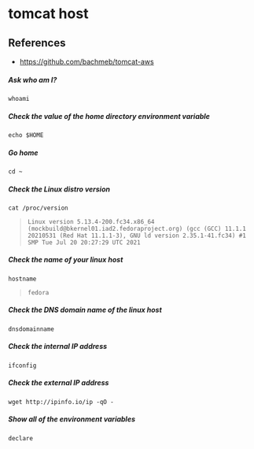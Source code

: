 # tomcat host
## References
* https://github.com/bachmeb/tomcat-aws


##### Ask who am I?
```
whoami
```    
##### Check the value of the home directory environment variable
```
echo $HOME
```
##### Go home
```
cd ~
```
##### Check the Linux distro version
```
cat /proc/version
```
> ```
> Linux version 5.13.4-200.fc34.x86_64 (mockbuild@bkernel01.iad2.fedoraproject.org) (gcc (GCC) 11.1.1 20210531 (Red Hat 11.1.1-3), GNU ld version 2.35.1-41.fc34) #1 SMP Tue Jul 20 20:27:29 UTC 2021

##### Check the name of your linux host
```
hostname
```
> ```
> fedora

##### Check the DNS domain name of the linux host
```
dnsdomainname
```
##### Check the internal IP address
```
ifconfig
```
##### Check the external IP address
```
wget http://ipinfo.io/ip -qO -
```
##### Show all of the environment variables
```
declare
```
